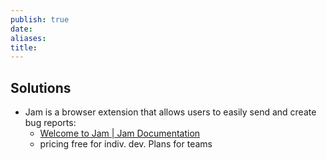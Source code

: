 ```yaml
---
publish: true
date: 
aliases: 
title:
---
```

## Solutions
- Jam is a browser extension that allows users to easily send and create bug reports: 
	- [Welcome to Jam | Jam Documentation](https://jam.dev/docs/)
	- pricing free for indiv. dev. Plans for teams
